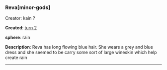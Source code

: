 ### Reva[minor-gods]

Creator: kain ? 

**Created**: [turn 2 ](https://www.reddit.com/r/GodhoodWB/comments/fpv868/endless_pantheon_turn_2/fln80av/?utm_source=share&utm_medium=ios_app&utm_name=iossmf) 

**sphere**: rain 

**Description**:  Reva has long flowing blue hair. She wears a grey and blue dress and she seemed to be carry  some sort of large wineskin which help create rain 

- - -

